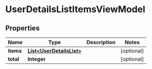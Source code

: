 # UserDetailsListItemsViewModel

## Properties
Name | Type | Description | Notes
------------ | ------------- | ------------- | -------------
**items** | [**List&lt;UserDetailsList&gt;**](UserDetailsList.md) |  |  [optional]
**total** | **Integer** |  |  [optional]
